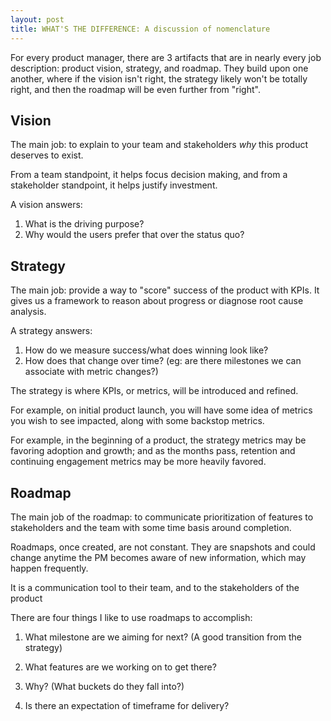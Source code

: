 ```yaml
---
layout: post
title: WHAT'S THE DIFFERENCE: A discussion of nomenclature
---
```


For every product manager, there are 3 artifacts that are in nearly every job description: product vision, strategy, and roadmap.  They build upon one another, where if the vision isn't right, the strategy likely won't be totally right, and then the roadmap will be even further from "right".

## Vision

The main job: to explain to your team and stakeholders _why_ this product deserves to exist.

From a team standpoint, it helps focus decision making, and from a stakeholder standpoint, it helps justify investment.

A vision answers:

1. What is the driving purpose?
2. Why would the users prefer that over the status quo?

## Strategy

The main job: provide a way to "score" success of the product with KPIs.  It gives us a framework to reason about progress or diagnose root cause analysis.

A strategy answers:

1. How do we measure success/what does winning look like?
2. How does that change over time? (eg: are there milestones we can associate with metric changes?)

The strategy is where KPIs, or metrics, will be introduced and refined.

For example, on initial product launch, you will have some idea of metrics you wish to see impacted, along with some backstop metrics.

For example, in the beginning of a product, the strategy metrics may be favoring adoption and growth; and as the months pass, retention and continuing engagement metrics may be more heavily favored.

## Roadmap

The main job of the roadmap: to communicate prioritization of features to stakeholders and the team with some time basis around completion.

Roadmaps, once created, are not constant.  They are snapshots and could change anytime the PM becomes aware of new information, which may happen frequently.

It is a communication tool to their team, and to the stakeholders of the product

There are four things I like to use roadmaps to accomplish:

1. What milestone are we aiming for next? (A good transition from the strategy)

2. What features are we working on to get there?

3. Why? (What buckets do they fall into?)

4. Is there an expectation of timeframe for delivery?
